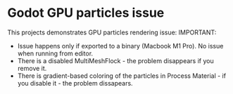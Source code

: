 # Godot GPU particles issue

This projects demonstrates GPU particles rendering issue: [
](https://github.com/godotengine/godot/issues/82185)
IMPORTANT:
- Issue happens only if exported to a binary (Macbook M1 Pro). No issue when running from editor.
- There is a disabled MultiMeshFlock - the problem disappears if you remove it.
- There is gradient-based coloring of the particles in Process Material - if you disable it - the problem dissapears.
